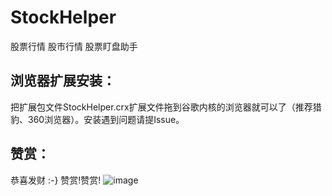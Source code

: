 # StockHelper
股票行情 股市行情 股票盯盘助手 

## 浏览器扩展安装：

把扩展包文件StockHelper.crx扩展文件拖到谷歌内核的浏览器就可以了（推荐猎豹、360浏览器）。安装遇到问题请提Issue。

## 赞赏：
恭喜发财 :-} 赞赏!赞赏!
![image](https://raw.githubusercontent.com/dabpop139/StockHelper/master/wechat_zs.jpg)
